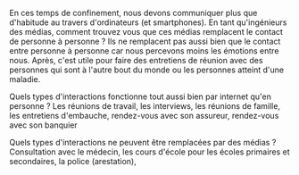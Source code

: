 En ces temps de confinement, nous devons communiquer plus que d'habitude au travers d'ordinateurs (et smartphones). En tant qu'ingénieurs des médias, comment trouvez vous que ces médias remplacent le contact de personne à personne ? 
Ils ne remplacent pas aussi bien que le contact entre personne à personne car nous percevons moins les émotions entre nous. Après, c'est utile pour faire des entretiens de réunion avec des personnes qui sont à l'autre bout du monde ou les personnes atteint d'une maladie. 

Quels types d'interactions fonctionne tout aussi bien par internet qu'en personne ? 
Les réunions de travail, les interviews, les réunions de famille, les entretiens d'embauche, rendez-vous avec son assureur, rendez-vous avec son banquier

Quels types d'interactions ne peuvent être remplacées par des médias ?
Consultation avec le médecin, les cours d'école pour les écoles primaires et secondaires, la police (arestation), 